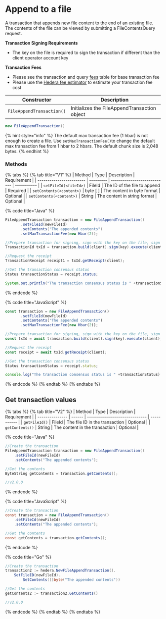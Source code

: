 # Append to a file

A transaction that appends new file content to the end of an existing file. The contents of the file can be viewed by submitting a FileContentsQuery request.

**Transaction Signing Requirements**

* The key on the file is required to sign the transaction if different than the client operator account key

**Transaction Fees**

* Please see the transaction and query [fees](broken-reference) table for base transaction fee
* Please use the [Hedera fee estimator](https://hedera.com/fees) to estimate your transaction fee cost

| Constructor               | Description                                  |
| ------------------------- | -------------------------------------------- |
| `FileAppendTransaction()` | Initializes the FileAppendTransaction object |

```java
new FileAppendTransaction()
```

{% hint style="info" %}
The default max transaction fee (1 hbar) is not enough to create a file. Use `setMaxTransactionFee()`to change the default max transaction fee from 1 hbar to 2 hbars. The default chunk size is 2,048 bytes.
{% endhint %}

### Methods

{% tabs %}
{% tab title="V1" %}
| Method                   | Type      | Description                  | Requirement |
| ------------------------ | --------- | ---------------------------- | ----------- |
| `setFileId(<fileId>)`    | FileId    | The ID of the file to append | Required    |
| `setContents(<content>)` | byte \[ ] | The content in byte format   | Optional    |
| `setContents(<content>)` | String    | The content in string format | Optional    |

{% code title="Java" %}
```java
FileAppendTransaction transaction = new FileAppendTransaction()
       .setFileId(newFileId)
       .setContents("The appended contents")
       .setMaxTransactionFee(new Hbar(2));

//Prepare transaction for signing, sign with the key on the file, sign with the client operator key and submit to a Hedera network
TransactionId txId = transaction.build(client).sign(key).execute(client);

//Request the receipt
TransactionReceipt receipt1 = txId.getReceipt(client);

//Get the transaction consensus status
Status transactionStatus = receipt.status;

System.out.println("The transaction consensus status is " +transactionStatus)
```
{% endcode %}

{% code title="JavaScript" %}
```javascript
const transaction = new FileAppendTransaction()
       .setFileId(newFileId)
       .setContents("The appended contents")
       .setMaxTransactionFee(new Hbar(2));

//Prepare transaction for signing, sign with the key on the file, sign with the client operator key and submit to a Hedera network
const txId = await transaction.build(client).sign(key).execute(client);

//Request the receipt
const receipt = await txId.getReceipt(client);

//Get the transaction consensus status
Status transactionStatus = receipt.status;

console.log("The transaction consensus status is " +transactionStatus)
```
{% endcode %}
{% endtab %}
{% endtabs %}

## Get transaction values

{% tabs %}
{% tab title="V2" %}
| Method          | Type   | Description                    | Requirement |
| --------------- | ------ | ------------------------------ | ----------- |
| `getFileId()`   | FileId | The file ID in the transaction | Optional    |
| `getContents()` | String | The content in the transaction | Optional    |

{% code title="Java" %}
```java
//Create the transaction
FileAppendTransaction transaction = new FileAppendTransaction()
    .setFileId(newFileId)
    .setContents("The appended contents");

//Get the contents
ByteString getContents = transaction.getContents();

//v2.0.0
```
{% endcode %}

{% code title="JavaScript" %}
```java
//Create the transaction
const transaction = new FileAppendTransaction()
    .setFileId(newFileId)
    .setContents("The appended contents");

//Get the contents
const getContents = transaction.getContents();
```
{% endcode %}

{% code title="Go" %}
```java
//Create the transaction
transaction2 := hedera.NewFileAppendTransaction().
    SetFileID(newFileId).
        SetContents([]byte("The appended contents"))

//Get the contents
getContents2 := transaction2.GetContents()

//v2.0.0
```
{% endcode %}
{% endtab %}
{% endtabs %}
